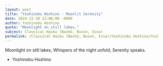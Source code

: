 ```yaml
---
layout: post
title: "Yoshinobu Hoshino - Moonlit Serenity"
date: 2024-12-30 12:00:00 -0000
author: Yoshinobu Hoshino
quote: "Moonlight on still lakes,"
subject: Classical Haiku (Bashō, Buson, Issa)
permalink: /Classical Haiku (Bashō, Buson, Issa)/Yoshinobu Hoshino/Yoshinobu Hoshino - Moonlit Serenity
---
```


Moonlight on still lakes,
Whispers of the night unfold,
Serenity speaks.

- Yoshinobu Hoshino
